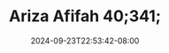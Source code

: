 --- 
title: "Ariza Afifah 40;341;"
description: "video bokep Ariza Afifah 40;341; instagram    "
date: 2024-09-23T22:53:42-08:00
file_code: "hc1yswh5ubeo"
draft: false
cover: "ybajemlph1tyjlsx.jpg"
tags: ["Ariza", "Afifah", "bokep-indo", "bokep-viral", "bokep-ig"]
length: 85
fld_id: "1482698"
foldername: "Ariza rafifa"
categories: ["Ariza rafifa"]
views: 0
---